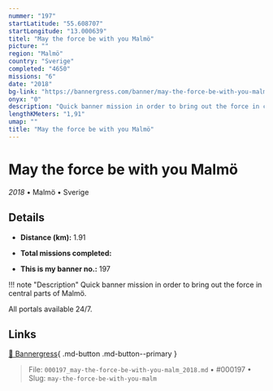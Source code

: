 ```yaml
---
nummer: "197"
startLatitude: "55.608707"
startLongitude: "13.000639"
titel: "May the force be with you Malmö"
picture: ""
region: "Malmö"
country: "Sverige"
completed: "4650"
missions: "6"
date: "2018"
bg-link: "https://bannergress.com/banner/may-the-force-be-with-you-malm%C3%B6-abe8"
onyx: "0"
description: "Quick banner mission in order to bring out the force in central parts of Malmö.\n\nAll portals available 24/7."
lengthKMeters: "1,91"
umap: ""
title: "May the force be with you Malmö"
---
```

# May the force be with you Malmö

*2018* • Malmö • Sverige



## Details
- **Distance (km):** 1.91

- **Total missions completed:** 
- **This is my banner no.:** 197


!!! note "Description"
    Quick banner mission in order to bring out the force in central parts of Malmö.

All portals available 24/7.



## Links
[🔗 Bannergress](https://bannergress.com/banner/may-the-force-be-with-you-malm%C3%B6-abe8){ .md-button .md-button--primary }



> File: `000197_may-the-force-be-with-you-malm_2018.md` • #000197 • Slug: `may-the-force-be-with-you-malm`
